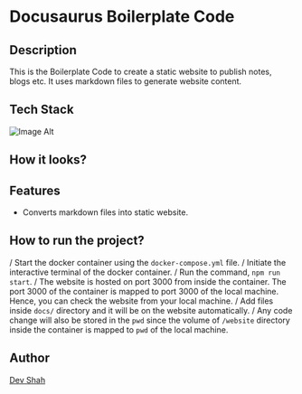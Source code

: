# Docusaurus Boilerplate Code

## Description

This is the Boilerplate Code to create a static website to publish notes, blogs etc. It uses markdown files to generate website content.

## Tech Stack
![Image Alt](https://skillicons.dev/icons?i=md)

## How it looks?

## Features

- Converts markdown files into static website.

## How to run the project?

/ Start the docker container using the `docker-compose.yml` file.
/ Initiate the interactive terminal of the docker container.
/ Run the command, `npm run start`.
/ The website is hosted on port 3000 from inside the container. The port 3000 of the container is mapped to port 3000 of the local machine. Hence, you can check the website from your local machine.
/ Add files inside `docs/` directory and it will be on the website automatically.
/ Any code change will also be stored in the `pwd` since the volume of `/website` directory inside the container is mapped to `pwd` of the local machine.

## Author
[Dev Shah](https://github.com/busycaesar)
